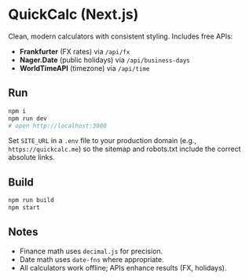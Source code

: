 # QuickCalc (Next.js)

Clean, modern calculators with consistent styling. Includes free APIs:

- **Frankfurter** (FX rates) via `/api/fx`
- **Nager.Date** (public holidays) via `/api/business-days`
- **WorldTimeAPI** (timezone) via `/api/time`

## Run
```bash
npm i
npm run dev
# open http://localhost:3000
```

Set `SITE_URL` in a `.env` file to your production domain (e.g., `https://quickcalc.me`) so the sitemap and
robots.txt include the correct absolute links.

## Build
```bash
npm run build
npm start
```

## Notes
- Finance math uses `decimal.js` for precision.
- Date math uses `date-fns` where appropriate.
- All calculators work offline; APIs enhance results (FX, holidays).
